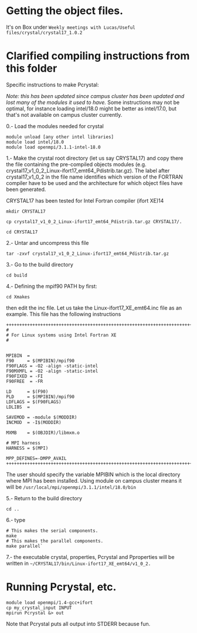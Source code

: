 # Getting the object files.

It's on Box under `Weekly meetings with Lucas/Useful files/crystal/crystal17_1.0.2`

# Clarified compiling instructions from this folder

Specific instructions to make Pcrystal:

*Note: this has been updated since campus cluster has been updated and lost many of the modules it used to have.*
Some instructions may not be optimal, for instance loading intel/18.0 might be better as intel/17.0, but that's not available on campus cluster currently.

0.- Load the modules needed for crystal 

    module unload [any other intel libraries]
    module load intel/18.0
    module load openmpi/3.1.1-intel-18.0

1.- Make the crystal root directory (let us say CRYSTAL17) and copy there the
file containing the pre-compiled objects modules 
(e.g. crystal17_v1_0_2_Linux-ifort17_emt64_Pdistrib.tar.gz). The label after 
crystal17_v1_0_2 in the file name identifies which version of the FORTRAN 
compiler have to be used and the architecture for which object files
have been generated.

CRYSTAL17 has been tested for Intel Fortran compiler (ifort XE)14

    mkdir CRYSTAL17

    cp crystal17_v1_0_2_Linux-ifort17_emt64_Pdistrib.tar.gz CRYSTAL17/.

    cd CRYSTAL17

2.- Untar and uncompress this file

    tar -zxvf crystal17_v1_0_2_Linux-ifort17_emt64_Pdistrib.tar.gz

3.- Go to the build directory

    cd build

4.- Defining the mpif90 PATH by first:

    cd Xmakes

then edit the inc file. Let us take the Linux-ifort17_XE_emt64.inc file
as an example.
This file has the following instructions

    +++++++++++++++++++++++++++++++++++++++++++++++++++++++++++++++++++++++++++
    #
    # For Linux systems using Intel Fortran XE
    #


    MPIBIN  =
    F90     = $(MPIBIN)/mpif90
    F90FLAGS = -O2 -align -static-intel
    F90MXMFL = -O2 -align -static-intel
    F90FIXED = -FI
    F90FREE  = -FR

    LD      = $(F90)
    PLD     = $(MPIBIN)/mpif90
    LDFLAGS = $(F90FLAGS)
    LDLIBS  =

    SAVEMOD = -module $(MODDIR)
    INCMOD  = -I$(MODDIR)

    MXMB    = $(OBJDIR)/libmxm.o

    # MPI harness
    HARNESS = $(MPI)

    MPP_DEFINES=-DMPP_AVAIL
    +++++++++++++++++++++++++++++++++++++++++++++++++++++++++++++++++++++++++++

The user should specify the variable MPIBIN which is the local directory
where MPI has been installed.
Using module on campus cluster means it will be `/usr/local/mpi/openmpi/3.1.1/intel/18.0/bin`

5.- Return to the build directory

    cd ..

6.- type

    # This makes the serial components.
    make
    # This makes the parallel components.
    make parallel`


7.- the executable crystal, properties, Pcrystal and Pproperties will be written in `~/CRYSTAL17/bin/Linux-ifort17_XE_emt64/v1_0_2.`

# Running Pcrystal, etc.

    module load openmpi/1.4-gcc+ifort
    cp my_crystal_input INPUT
    mpirun Pcrystal &> out

Note that Pcrystal puts all output into STDERR because fun.
